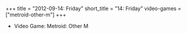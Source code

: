 +++
title = "2012-09-14: Friday"
short_title = "14: Friday"
video-games = ["metroid-other-m"]
+++


* Video Game: Metroid: Other M